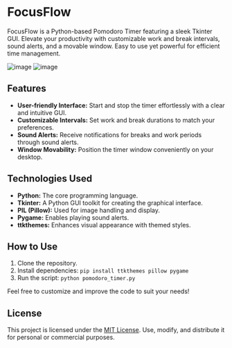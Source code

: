 
# FocusFlow

FocusFlow is a Python-based Pomodoro Timer featuring a sleek Tkinter GUI. Elevate your productivity with customizable work and break intervals, sound alerts, and a movable window. Easy to use yet powerful for efficient time management.

![image](https://github.com/MUHAMMEDHAFEEZ/FocusFlow/assets/125500179/492ae120-7aad-4025-a5ce-a00319d56cd6) 
![image](https://github.com/MUHAMMEDHAFEEZ/FocusFlow/assets/125500179/263f7d44-3162-4b7d-ab21-54b5dc78d354)


## Features

- **User-friendly Interface:** Start and stop the timer effortlessly with a clear and intuitive GUI.
- **Customizable Intervals:** Set work and break durations to match your preferences.
- **Sound Alerts:** Receive notifications for breaks and work periods through sound alerts.
- **Window Movability:** Position the timer window conveniently on your desktop.

## Technologies Used

- **Python:** The core programming language.
- **Tkinter:** A Python GUI toolkit for creating the graphical interface.
- **PIL (Pillow):** Used for image handling and display.
- **Pygame:** Enables playing sound alerts.
- **ttkthemes:** Enhances visual appearance with themed styles.

## How to Use

1. Clone the repository.
2. Install dependencies: `pip install ttkthemes pillow pygame`
3. Run the script: `python pomodoro_timer.py`

Feel free to customize and improve the code to suit your needs!

## License

This project is licensed under the [MIT License](https://github.com/MUHAMMEDHAFEEZ/FocusFlow/blob/main/LICENSE). Use, modify, and distribute it for personal or commercial purposes.
